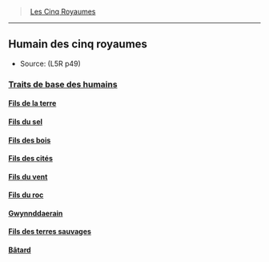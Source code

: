 ﻿---
!Items
Id: l5r_human_hd.md#humain-des-cinq-royaumes
RootId: l5r_human_hd.md
ParentLink: l5r_index_hd.md
Name: Humain des cinq royaumes
ParentName: Les Cinq Royaumes
NameLevel: 2
Source: (L5R p49)
Attributes: {}
---
>  [Les Cinq Royaumes](hd_l5r_index.md)

---


## Humain des cinq royaumes

- Source: (L5R p49)



### [Traits de base des humains](hd_l5r_human_traits_de_base_des_humains.md)



#### [Fils de la terre](hd_l5r_human_fils_de_la_terre.md)



#### [Fils du sel](hd_l5r_human_fils_du_sel.md)



#### [Fils des bois](hd_l5r_human_fils_des_bois.md)



#### [Fils des cités](hd_l5r_human_fils_des_cites.md)



#### [Fils du vent](hd_l5r_human_fils_du_vent.md)



#### [Fils du roc](hd_l5r_human_fils_du_roc.md)



#### [Gwynnddaerain](hd_l5r_human_gwynnddaerain.md)



#### [Fils des terres sauvages](hd_l5r_human_fils_des_terres_sauvages.md)



#### [Bâtard](hd_l5r_human_batard.md)

